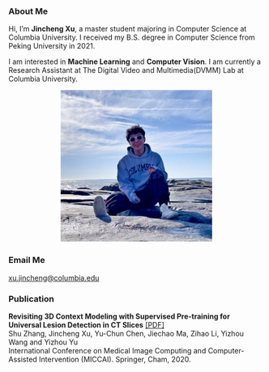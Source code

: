 ### About Me

Hi, I’m **Jincheng Xu**, a master student majoring in Computer Science at Columbia University. I received my B.S. degree in Computer Science from Peking University in 2021.  
  
I am interested in **Machine Learning** and **Computer Vision**. I am currently a Research Assistant at The Digital Video and Multimedia(DVMM) Lab at Columbia University.
  
<div  align="center">
<img src="photo.png" width = "300" height = "300" />
</div>  
  
### Email Me

xu.jincheng@columbia.edu
  
### Publication

**Revisiting 3D Context Modeling with Supervised Pre-training for Universal Lesion Detection in CT Slices** [[PDF]](https://arxiv.org/pdf/2012.08770.pdf)  
Shu Zhang, Jincheng Xu, Yu-Chun Chen, Jiechao Ma, Zihao Li, Yizhou Wang and Yizhou Yu  
International Conference on Medical Image Computing and Computer-Assisted Intervention (MICCAI). Springer, Cham, 2020.
